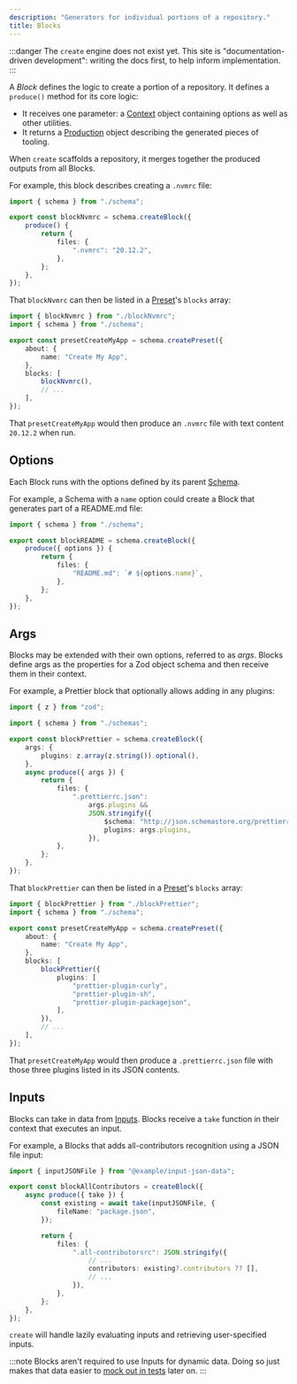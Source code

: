 ```yaml
---
description: "Generators for individual portions of a repository."
title: Blocks
---
```


:::danger
The `create` engine does not exist yet.
This site is "documentation-driven development": writing the docs first, to help inform implementation.
:::

A _Block_ defines the logic to create a portion of a repository.
It defines a `produce()` method for its core logic:

- It receives one parameter: a [Context](../runtime/contexts) object containing options as well as other utilities.
- It returns a [Production](../runtime/production) object describing the generated pieces of tooling.

When `create` scaffolds a repository, it merges together the produced outputs from all Blocks.

For example, this block describes creating a `.nvmrc` file:

```ts
import { schema } from "./schema";

export const blockNvmrc = schema.createBlock({
	produce() {
		return {
			files: {
				".nvmrc": "20.12.2",
			},
		};
	},
});
```

That `blockNvmrc` can then be listed in a [Preset](./presets)'s `blocks` array:

```ts
import { blockNvmrc } from "./blockNvmrc";
import { schema } from "./schema";

export const presetCreateMyApp = schema.createPreset({
	about: {
		name: "Create My App",
	},
	blocks: [
		blockNvmrc(),
		// ...
	],
});
```

That `presetCreateMyApp` would then produce an `.nvmrc` file with text content `20.12.2` when run.

## Options

Each Block runs with the options defined by its parent [Schema](./schemas).

For example, a Schema with a `name` option could create a Block that generates part of a README.md file:

```ts
import { schema } from "./schema";

export const blockREADME = schema.createBlock({
	produce({ options }) {
		return {
			files: {
				"README.md": `# ${options.name}`,
			},
		};
	},
});
```

## Args

Blocks may be extended with their own options, referred to as _args_.
Blocks define args as the properties for a Zod object schema and then receive them in their context.

For example, a Prettier block that optionally allows adding in any plugins:

```ts
import { z } from "zod";

import { schema } from "./schemas";

export const blockPrettier = schema.createBlock({
	args: {
		plugins: z.array(z.string()).optional(),
	},
	async produce({ args }) {
		return {
			files: {
				".prettierrc.json":
					args.plugins &&
					JSON.stringify({
						$schema: "http://json.schemastore.org/prettierrc",
						plugins: args.plugins,
					}),
			},
		};
	},
});
```

That `blockPrettier` can then be listed in a [Preset](./presets)'s `blocks` array:

```ts
import { blockPrettier } from "./blockPrettier";
import { schema } from "./schema";

export const presetCreateMyApp = schema.createPreset({
	about: {
		name: "Create My App",
	},
	blocks: [
		blockPrettier({
			plugins: [
				"prettier-plugin-curly",
				"prettier-plugin-sh",
				"prettier-plugin-packagejson",
			],
		}),
		// ...
	],
});
```

That `presetCreateMyApp` would then produce a `.prettierrc.json` file with those three plugins listed in its JSON contents.

## Inputs

Blocks can take in data from [Inputs](../inputs/about).
Blocks receive a `take` function in their context that executes an input.

For example, a Blocks that adds all-contributors recognition using a JSON file input:

```ts
import { inputJSONFile } from "@example/input-json-data";

export const blockAllContributors = createBlock({
	async produce({ take }) {
		const existing = await take(inputJSONFile, {
			fileName: "package.json",
		});

		return {
			files: {
				".all-contributorsrc": JSON.stringify({
					// ...
					contributors: existing?.contributors ?? [],
					// ...
				}),
			},
		};
	},
});
```

`create` will handle lazily evaluating inputs and retrieving user-specified inputs.

:::note
Blocks aren't required to use Inputs for dynamic data.
Doing so just makes that data easier to [mock out in tests](../testing/inputs) later on.
:::
